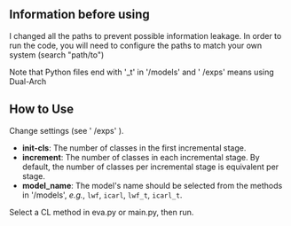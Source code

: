 ## Information before using
I changed all the paths to prevent possible information leakage.
In order to run the code, you will need to configure the paths to match your own system (search "path/to")

Note that Python files end with '_t' in '/models' and ' /exps'  means using Dual-Arch

## How to Use

Change settings (see ' /exps' ).

- **init-cls**: The number of classes in the first incremental stage. 
- **increment**: The number of classes in each incremental stage. By default, the number of classes per incremental stage is equivalent per stage.
- **model_name**: The model's name should be selected from the methods in '/models', *e.g.*, `lwf`, `icarl`,  `lwf_t`, `icarl_t`.

Select a CL method in eva.py or main.py, then run.
